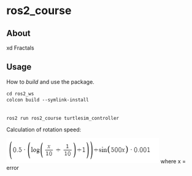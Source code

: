 # ros2_course

## About

xd Fractals

## Usage

How to *build* and use the package.

    cd ros2_ws
    colcon build --symlink-install

    
    ros2 run ros2_course turtlesim_controller
    
Calculation of rotation speed:

![Rotation speed calculation](https://github.com/Shiraizawa/ROS2/blob/main/image.png?raw=true) where x = error
